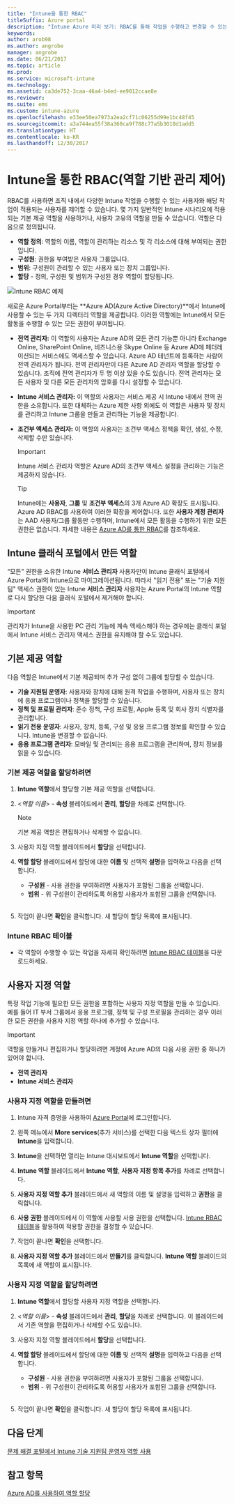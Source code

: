 ```yaml
---
title: "Intune을 통한 RBAC"
titleSuffix: Azure portal
description: "Intune Azure 미리 보기: RBAC를 통해 작업을 수행하고 변경할 수 있는 사용자를 제어하는 방법을 알아봅니다."
keywords: 
author: arob98
ms.author: angrobe
manager: angrobe
ms.date: 06/21/2017
ms.topic: article
ms.prod: 
ms.service: microsoft-intune
ms.technology: 
ms.assetid: ca3de752-3caa-46a4-b4ed-ee9012ccae8e
ms.reviewer: 
ms.suite: ems
ms.custom: intune-azure
ms.openlocfilehash: e33ee50ea7973a2ea2cf71c06255d99e1bc48f45
ms.sourcegitcommit: a3a744ea55f38a360ca9f788c77a5b3018d1add5
ms.translationtype: HT
ms.contentlocale: ko-KR
ms.lasthandoff: 12/30/2017
---
```

# <a name="role-based-administration-control-rbac-with-intune"></a>Intune을 통한 RBAC(역할 기반 관리 제어)

RBAC를 사용하면 조직 내에서 다양한 Intune 작업을 수행할 수 있는 사용자와 해당 작업이 적용되는 사용자를 제어할 수 있습니다. 몇 가지 일반적인 Intune 시나리오에 적용되는 기본 제공 역할을 사용하거나, 사용자 고유의 역할을 만들 수 있습니다. 역할은 다음으로 정의됩니다.

- **역할 정의**: 역할의 이름, 역할이 관리하는 리소스 및 각 리소스에 대해 부여되는 권한입니다.
- **구성원**: 권한을 부여받은 사용자 그룹입니다.
- **범위**: 구성원이 관리할 수 있는 사용자 또는 장치 그룹입니다.
- **할당** - 정의, 구성원 및 범위가 구성된 경우 역할이 할당됩니다.

![Intune RBAC 예제](./media/intune-rbac-1.PNG)

새로운 Azure Portal부터는 **Azure AD(Azure Active Directory)**에서 Intune에 사용할 수 있는 두 가지 디렉터리 역할을 제공합니다. 이러한 역할에는 Intune에서 모든 활동을 수행할 수 있는 모든 권한이 부여됩니다.

- **전역 관리자:** 이 역할의 사용자는 Azure AD의 모든 관리 기능뿐 아니라 Exchange Online, SharePoint Online, 비즈니스용 Skype Online 등 Azure AD에 페더레이션되는 서비스에도 액세스할 수 있습니다. Azure AD 테넌트에 등록하는 사람이 전역 관리자가 됩니다. 전역 관리자만이 다른 Azure AD 관리자 역할을 할당할 수 있습니다. 조직에 전역 관리자가 두 명 이상 있을 수도 있습니다. 전역 관리자는 모든 사용자 및 다른 모든 관리자의 암호를 다시 설정할 수 있습니다.

- **Intune 서비스 관리자:** 이 역할의 사용자는 서비스 제공 시 Intune 내에서 전역 권한을 소유합니다. 또한 대체하는 Azure 제한 사항 외에도 이 역할은 사용자 및 장치를 관리하고 Intune 그룹을 만들고 관리하는 기능을 제공합니다.

- **조건부 액세스 관리자:** 이 역할의 사용자는 조건부 액세스 정책을 확인, 생성, 수정, 삭제할 수만 있습니다.

    > [!IMPORTANT]
    > Intune 서비스 관리자 역할은 Azure AD의 조건부 액세스 설정을 관리하는 기능은 제공하지 않습니다.

    > [!TIP]
    > Intune에는 **사용자**, **그룹** 및 **조건부 액세스**의 3개 Azure AD 확장도 표시됩니다. Azure AD RBAC를 사용하여 이러한 확장을 제어합니다. 또한 **사용자 계정 관리자**는 AAD 사용자/그룹 활동만 수행하며, Intune에서 모든 활동을 수행하기 위한 모든 권한은 없습니다. 자세한 내용은 [Azure AD를 통한 RBAC](https://docs.microsoft.com/azure/active-directory/active-directory-assign-admin-roles)를 참조하세요.

## <a name="roles-created-in-the-intune-classic-portal"></a>Intune 클래식 포털에서 만든 역할

“모든” 권한을 소유한 Intune **서비스 관리자** 사용자만이 Intune 클래식 포털에서 Azure Portal의 Intune으로 마이그레이션됩니다. 따라서 "읽기 전용" 또는 "기술 지원팀" 액세스 권한이 있는 Intune **서비스 관리자** 사용자는 Azure Portal의 Intune 역할로 다시 할당한 다음 클래식 포털에서 제거해야 합니다.

> [!IMPORTANT]
> 관리자가 Intune을 사용한 PC 관리 기능에 계속 액세스해야 하는 경우에는 클래식 포털에서 Intune 서비스 관리자 액세스 권한을 유지해야 할 수도 있습니다.

## <a name="built-in-roles"></a>기본 제공 역할

다음 역할은 Intune에서 기본 제공되며 추가 구성 없이 그룹에 할당할 수 있습니다.

- **기술 지원팀 운영자**: 사용자와 장치에 대해 원격 작업을 수행하며, 사용자 또는 장치에 응용 프로그램이나 정책을 할당할 수 있습니다.
- **정책 및 프로필 관리자**: 준수 정책, 구성 프로필, Apple 등록 및 회사 장치 식별자를 관리합니다.
- **읽기 전용 운영자**: 사용자, 장치, 등록, 구성 및 응용 프로그램 정보를 확인할 수 있습니다. Intune을 변경할 수 없습니다.
- **응용 프로그램 관리자**: 모바일 및 관리되는 응용 프로그램을 관리하며, 장치 정보를 읽을 수 있습니다.

### <a name="to-assign-a-built-in-role"></a>기본 제공 역할을 할당하려면

1. **Intune 역할**에서 할당할 기본 제공 역할을 선택합니다.

2. <*역할 이름*> - **속성** 블레이드에서 **관리**, **할당**을 차례로 선택합니다.

    > [!NOTE]
    > 기본 제공 역할은 편집하거나 삭제할 수 없습니다.

3. 사용자 지정 역할 블레이드에서 **할당**을 선택합니다.

4. **역할 할당** 블레이드에서 할당에 대한 **이름** 및 선택적 **설명**을 입력하고 다음을 선택합니다.
    - **구성원** - 사용 권한을 부여하려면 사용자가 포함된 그룹을 선택합니다.
    - **범위** - 위 구성원이 관리하도록 허용할 사용자가 포함된 그룹을 선택합니다.
<br></br>
5. 작업이 끝나면 **확인**을 클릭합니다. 새 할당이 할당 목록에 표시됩니다.

### <a name="intune-rbac-table"></a>Intune RBAC 테이블

- 각 역할이 수행할 수 있는 작업을 자세히 확인하려면 [Intune RBAC 테이블](https://gallery.technet.microsoft.com/Intune-RBAC-table-2e3c9a1a)을 다운로드하세요.

## <a name="custom-roles"></a>사용자 지정 역할

특정 작업 기능에 필요한 모든 권한을 포함하는 사용자 지정 역할을 만들 수 있습니다. 예를 들어 IT 부서 그룹에서 응용 프로그램, 정책 및 구성 프로필을 관리하는 경우 이러한 모든 권한을 사용자 지정 역할 하나에 추가할 수 있습니다.

> [!IMPORTANT]
> 역할을 만들거나 편집하거나 할당하려면 계정에 Azure AD의 다음 사용 권한 중 하나가 있어야 합니다.
> - **전역 관리자**
> - **Intune 서비스 관리자**

### <a name="to-create-a-custom-role"></a>사용자 지정 역할을 만들려면

1. Intune 자격 증명을 사용하여 [Azure Portal](https://portal.azure.com)에 로그인합니다.

2. 왼쪽 메뉴에서 **More services**(추가 서비스)를 선택한 다음 텍스트 상자 필터에 **Intune**을 입력합니다.

3. **Intune**을 선택하면 열리는 Intune 대시보드에서 **Intune 역할**을 선택합니다.

4. **Intune 역할** 블레이드에서 **Intune 역할**, **사용자 지정 항목 추가**를 차례로 선택합니다.

5. **사용자 지정 역할 추가** 블레이드에서 새 역할의 이름 및 설명을 입력하고 **권한**을 클릭합니다.

3. **사용 권한** 블레이드에서 이 역할에 사용할 사용 권한을 선택합니다. [Intune RBAC 테이블](https://gallery.technet.microsoft.com/Intune-RBAC-table-2e3c9a1a)을 활용하여 적용할 권한을 결정할 수 있습니다.

4. 작업이 끝나면 **확인**을 선택합니다.

5. **사용자 지정 역할 추가** 블레이드에서 **만들기**를 클릭합니다. **Intune 역할** 블레이드의 목록에 새 역할이 표시됩니다.

### <a name="to-assign-a-custom-role"></a>사용자 지정 역할을 할당하려면

1. **Intune 역할**에서 할당할 사용자 지정 역할을 선택합니다.

2. <*역할 이름*> - **속성** 블레이드에서 **관리**, **할당**을 차례로 선택합니다. 이 블레이드에서 기존 역할을 편집하거나 삭제할 수도 있습니다.

3. 사용자 지정 역할 블레이드에서 **할당**을 선택합니다.

4. **역할 할당** 블레이드에서 할당에 대한 **이름** 및 선택적 **설명**을 입력하고 다음을 선택합니다.
    - **구성원** - 사용 권한을 부여하려면 사용자가 포함된 그룹을 선택합니다.
    - **범위** - 위 구성원이 관리하도록 허용할 사용자가 포함된 그룹을 선택합니다.
<br></br>
5. 작업이 끝나면 **확인**을 클릭합니다. 새 할당이 할당 목록에 표시됩니다.

## <a name="next-steps"></a>다음 단계

[문제 해결 포털에서 Intune 기술 지원팀 운영자 역할 사용](help-desk-operators.md)

## <a name="see-also"></a>참고 항목

[Azure AD를 사용하여 역할 할당](https://docs.microsoft.com/azure/active-directory/active-directory-users-assign-role-azure-portal)
